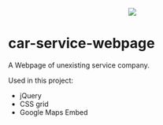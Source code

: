 <p align="center">
  <img src="https://raw.githubusercontent.com/wroclawianka/workshop/master/workshop.jpg"/>
</p>

# car-service-webpage

A Webpage of unexisting service company. 

Used in this project: 
- jQuery
- CSS grid
- Google Maps Embed